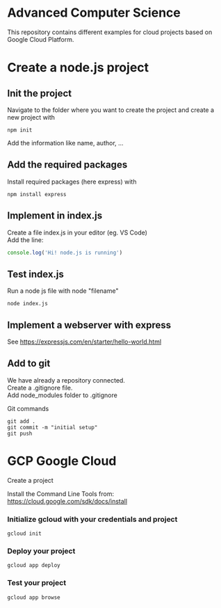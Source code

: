 # Advanced Computer Science
This repository contains different examples for cloud projects based on Google Cloud Platform.

# Create a node.js project
## Init the project
Navigate to the folder where you want to create the project and create a new project with  
```
npm init  
```
Add the information like name, author, ...  

## Add the required packages
Install required packages (here express) with  
```
npm install express
```

## Implement in index.js
Create a file index.js in your editor (eg. VS Code)  
Add the line:  
```javascript
console.log('Hi! node.js is running')
```

## Test index.js
Run a node js file with node "filename"  
```
node index.js
```

## Implement a webserver with express
See https://expressjs.com/en/starter/hello-world.html  

## Add to git
We have already a repository connected.   
Create a .gitignore file.  
Add node_modules folder to .gitignore  

Git commands  
```
git add .
git commit -m "initial setup"
git push
```

# GCP Google Cloud
Create a project  

Install the Command Line Tools from:  
https://cloud.google.com/sdk/docs/install

### Initialize gcloud with your credentials and project
```
gcloud init
```

### Deploy your project
```
gcloud app deploy
```

### Test your project
```
gcloud app browse
```

